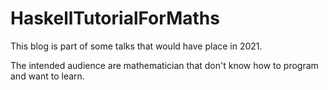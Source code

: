 # HaskellTutorialForMaths

This blog is part of some talks that would have place in 2021.

The intended audience are mathematician that don't know how to 
program and want to learn.
